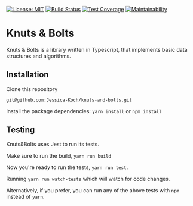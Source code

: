 [![License: MIT](https://img.shields.io/badge/License-MIT-yellow.svg)](https://opensource.org/licenses/MIT) [![Build Status](https://travis-ci.org/Jessica-Koch/knuts-and-bolts.svg?branch=master)](https://travis-ci.org/Jessica-Koch/knuts-and-bolts) [![Test Coverage](https://api.codeclimate.com/v1/badges/a99a88d28ad37a79dbf6/test_coverage)](https://codeclimate.com/github/Jessica-Koch/knuts-and-bolts/test_coverage) [![Maintainability](https://api.codeclimate.com/v1/badges/e84dabc153e587f81ada/maintainability)](https://codeclimate.com/github/Jessica-Koch/knuts-and-bolts/maintainability)

# Knuts & Bolts

Knuts & Bolts is a library written in Typescript, that implements basic data structures and algorithms.

## Installation

Clone this repository

`git@github.com:Jessica-Koch/knuts-and-bolts.git`

Install the package dependencies:
`yarn install` or `npm install`

## Testing

Knuts&Bolts uses Jest to run its tests.

Make sure to run the build,
`yarn run build`

Now you're ready to run the tests, `yarn run test`.

Running `yarn run watch-tests` which will watch for code changes.

Alternatively, if you prefer, you can run any of the above tests with `npm` instead of `yarn`.
